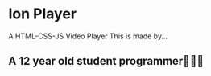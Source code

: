 # Ion Player

A HTML-CSS-JS Video Player
This is made by...

## A 12 year old student programmer👱🏻‍♂️
